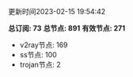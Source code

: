 更新时间2023-02-15 19:54:42

**总订阅: 73**
**总节点: 891**
**有效节点: 271**
- v2ray节点: 169
- ss节点: 100
- trojan节点: 2
